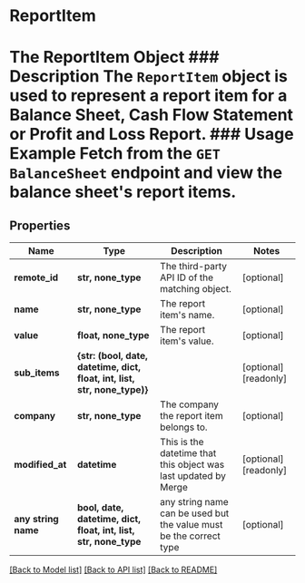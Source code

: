 # ReportItem

# The ReportItem Object ### Description The `ReportItem` object is used to represent a report item for a Balance Sheet, Cash Flow Statement or Profit and Loss Report.  ### Usage Example Fetch from the `GET BalanceSheet` endpoint and view the balance sheet's report items.

## Properties
Name | Type | Description | Notes
------------ | ------------- | ------------- | -------------
**remote_id** | **str, none_type** | The third-party API ID of the matching object. | [optional] 
**name** | **str, none_type** | The report item&#39;s name. | [optional] 
**value** | **float, none_type** | The report item&#39;s value. | [optional] 
**sub_items** | **{str: (bool, date, datetime, dict, float, int, list, str, none_type)}** |  | [optional] [readonly] 
**company** | **str, none_type** | The company the report item belongs to. | [optional] 
**modified_at** | **datetime** | This is the datetime that this object was last updated by Merge | [optional] [readonly] 
**any string name** | **bool, date, datetime, dict, float, int, list, str, none_type** | any string name can be used but the value must be the correct type | [optional]

[[Back to Model list]](../README.md#documentation-for-models) [[Back to API list]](../README.md#documentation-for-api-endpoints) [[Back to README]](../README.md)


